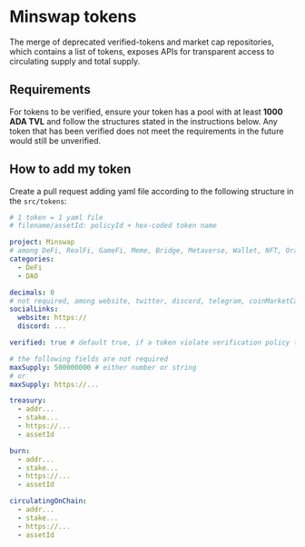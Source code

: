 # Minswap tokens
The merge of deprecated verified-tokens and market cap repositories, which contains a list of tokens, exposes APIs for transparent access to circulating supply and total supply.

## Requirements
For tokens to be verified, ensure your token has a pool with at least **1000 ADA TVL** and follow the structures stated in the instructions below. Any token that has been verified does not meet the requirements in the future would still be unverified.

## How to add my token
Create a pull request adding yaml file according to the following structure in the `src/tokens`:
```yaml
# 1 token = 1 yaml file
# filename/assetId: policyId + hex-coded token name

project: Minswap
# among DeFi, RealFi, GameFi, Meme, Bridge, Metaverse, Wallet, NFT, Oracle, AI, Launchpad, DAO, Stablecoin, Social, Media, Risk Ratings, Index Vaults, DePIN, Other
categories:
  - DeFi
  - DAO

decimals: 0
# not required, among website, twitter, discord, telegram, coinMarketCap, coinGecko
socialLinks:
  website: https://
  discord: ...

verified: true # default true, if a token violate verification policy then switch to false

# the following fields are not required
maxSupply: 500000000 # either number or string
# or
maxSupply: https://...

treasury:
  - addr...
  - stake...
  - https://...
  - assetId

burn:
  - addr...
  - stake...
  - https://...
  - assetId

circulatingOnChain:
  - addr...
  - stake...
  - https://...
  - assetId
```
